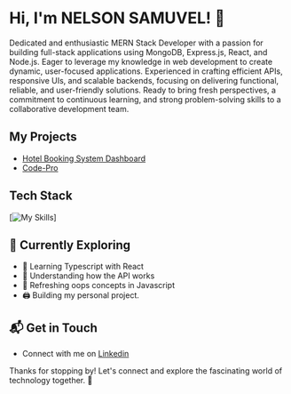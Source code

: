 # Hi, I'm NELSON SAMUVEL! 👋

Dedicated and enthusiastic MERN Stack Developer with a passion for building full-stack applications using MongoDB, Express.js, React, and Node.js. Eager to leverage my knowledge in web development to create dynamic, user-focused applications. Experienced in crafting efficient APIs, responsive UIs, and scalable backends, focusing on delivering functional, reliable, and user-friendly solutions. Ready to bring fresh perspectives, a commitment to continuous learning, and strong problem-solving skills to a collaborative development team.

<!-- ![NelsonSamuvel's Stats](https://github-readme-stats.vercel.app/api?username=NelsonSamuvel&theme=vue-dark&show_icons=true&hide_border=true&count_private=true) -->


## My Projects
- [Hotel Booking System Dashboard](https://the-cities-haven.netlify.app)
- [Code-Pro](https://codespros.netlify.app/)

## Tech Stack
[![My Skills](https://skillicons.dev/icons?i=js,html,css,tailwind,react,supabase,typescript,nodejs)]

## 🌱 Currently Exploring

- 🚀 Learning Typescript with React
- 🧮 Understanding how the API works
- 📅 Refreshing oops concepts in Javascript
- 🖨️ Building my personal project.
    

## 📬 Get in Touch
- Connect with me on [Linkedin](https://www.linkedin.com/in/nelson-samuvel)

Thanks for stopping by! Let's connect and explore the fascinating world of technology together. 🚀
